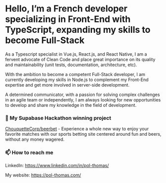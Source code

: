 # Hello, I’m a French developer specializing in Front-End with TypeScript, expanding my skills to become Full-Stack

As a Typescript specialist in Vue.js, React.js, and React Native, I am a fervent advocate of Clean Code and place great importance on its quality and maintainability (unit tests, documentation, architecture, etc).

With the ambition to become a competent Full-Stack developer, I am currently developing my skills in Node.js to complement my Front-End expertise and get more involved in server-side development.

A determined communicator, with a passion for solving complex challenges in an agile team or independently, I am always looking for new opportunities to develop and share my knowledge in the field of development.


### 🥇 My Supabase Hackathon winning project

[ChouquetteCorp/beerbet](https://github.com/ChouquetteCorp/beerbet) - Experience a whole new way to enjoy your favorite matches with our sports betting site centered around fun and beers, without any money wagered.


### 📫 How to reach me

LinkedIn: https://www.linkedin.com/in/pol-thomas/

My website: https://pol-thomas.com/
